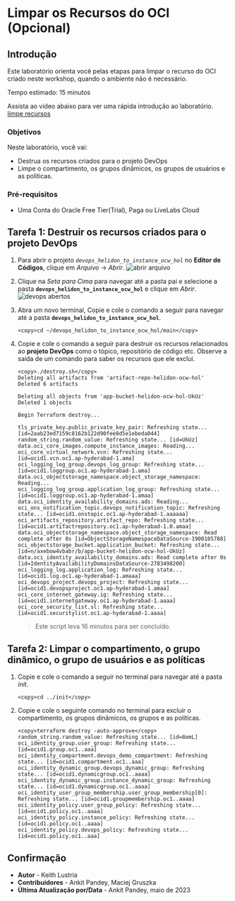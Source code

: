 # Limpar os Recursos do OCI (Opcional)

## Introdução

Este laboratório orienta você pelas etapas para limpar o recurso do OCI criado neste workshop, quando o ambiente não é necessário.

Tempo estimado: 15 minutos

Assista ao vídeo abaixo para ver uma rápida introdução ao laboratório. [limpe recursos](videohub:1_cyuzrf2g)

### Objetivos

Neste laboratório, você vai:

*   Destrua os recursos criados para o projeto DevOps
*   Limpe o compartimento, os grupos dinâmicos, os grupos de usuários e as políticas.

### Pré-requisitos

*   Uma Conta do Oracle Free Tier(Trial), Paga ou LiveLabs Cloud

## Tarefa 1: Destruir os recursos criados para o projeto DevOps

1.  Para abrir o projeto _`devops_helidon_to_instance_ocw_hol`_ no **Editor de Códigos**, clique em _Arquivo_ -> _Abrir_. ![abrir arquivo](images/open-file.png)
    
2.  Clique na _Seta para Cima_ para navegar até a pasta pai e selecione a pasta **`devops_helidon_to_instance_ocw_hol`** e clique em _Abrir_. ![devops abertos](images/open-devops.png)
    
3.  Abra um novo terminal, Copie e cole o comando a seguir para navegar até a pasta **`devops_helidon_to_instance_ocw_hol`**.
    
        <copy>cd ~/devops_helidon_to_instance_ocw_hol/main</copy>
        
4.  Copie e cole o comando a seguir para destruir os recursos relacionados ao **projeto DevOps** como o tópico, repositório de código etc. Observe a saída de um comando para saber os recursos que ele exclui.
    
        <copy>./destroy.sh</copy>
        Deleting all artifacts from 'artifact-repo-helidon-ocw-hol'
        Deleted 6 artifacts
        
        Deleting all objects from 'app-bucket-helidon-ocw-hol-UkUz'
        Deleted 1 objects
        
        Begin Terraform destroy...
        
        tls_private_key.public_private_key_pair: Refreshing state... [id=2aab23ed7159c8162b122d90fee8d5e1ebeda044]
        random_string.random_value: Refreshing state... [id=UkUz]
        data.oci_core_images.compute_instance_images: Reading...
        oci_core_virtual_network.vcn: Refreshing state... [id=ocid1.vcn.oc1.ap-hyderabad-1.ama]
        oci_logging_log_group.devops_log_group: Refreshing state... [id=ocid1.loggroup.oc1.ap-hyderabad-1.ama]
        data.oci_objectstorage_namespace.object_storage_namespace: Reading...
        oci_logging_log_group.application_log_group: Refreshing state... [id=ocid1.loggroup.oc1.ap-hyderabad-1.amaa]
        data.oci_identity_availability_domains.ads: Reading...
        oci_ons_notification_topic.devops_notification_topic: Refreshing state... [id=ocid1.onstopic.oc1.ap-hyderabad-1.aaaaaa]
        oci_artifacts_repository.artifact_repo: Refreshing state... [id=ocid1.artifactrepository.oc1.ap-hyderabad-1.0.amaa]
        data.oci_objectstorage_namespace.object_storage_namespace: Read complete after 0s [id=ObjectStorageNamespaceDataSource-1900185788]
        oci_objectstorage_bucket.application_bucket: Refreshing state... [id=n/axebow4vbabr/b/app-bucket-helidon-ocw-hol-UkUz]
        data.oci_identity_availability_domains.ads: Read complete after 0s [id=IdentityAvailabilityDomainsDataSource-2783498200]
        oci_logging_log.application_log: Refreshing state... [id=ocid1.log.oc1.ap-hyderabad-1.amaaa]
        oci_devops_project.devops_project: Refreshing state... [id=ocid1.devopsproject.oc1.ap-hyderabad-1.amaa]
        oci_core_internet_gateway.ig: Refreshing state... [id=ocid1.internetgateway.oc1.ap-hyderabad-1.aaaa]
        oci_core_security_list.sl: Refreshing state... [id=ocid1.securitylist.oc1.ap-hyderabad-1.aaaa]
        
    
    > Este script leva 16 minutos para ser concluído.
    

## Tarefa 2: Limpar o compartimento, o grupo dinâmico, o grupo de usuários e as políticas

1.  Copie e cole o comando a seguir no terminal para navegar até a pasta _init_.
    
        <copy>cd ../init</copy>
        
2.  Copie e cole o seguinte comando no terminal para excluir o compartimento, os grupos dinâmicos, os grupos e as políticas.
    
        <copy>terraform destroy -auto-approve</copy>
        random_string.random_value: Refreshing state... [id=8emL]
        oci_identity_group.user_group: Refreshing state... [id=ocid1.group.oc1..aaa]
        oci_identity_compartment.devops_demo_compartment: Refreshing state... [id=ocid1.compartment.oc1..aaa]
        oci_identity_dynamic_group.devops_dynamic_group: Refreshing state... [id=ocid1.dynamicgroup.oc1..aaaa]
        oci_identity_dynamic_group.instance_dynamic_group: Refreshing state... [id=ocid1.dynamicgroup.oc1..aaaa]
        oci_identity_user_group_membership.user_group_membership[0]: Refreshing state... [id=ocid1.groupmembership.oc1..aaaa]
        oci_identity_policy.user_group_policy: Refreshing state... [id=ocid1.policy.oc1..aaaa]
        oci_identity_policy.instance_policy: Refreshing state... [id=ocid1.policy.oc1..aaaa]
        oci_identity_policy.devops_policy: Refreshing state... [id=ocid1.policy.oc1..aaa]
        

## Confirmação

*   **Autor** - Keith Lustria
*   **Contribuidores** - Ankit Pandey, Maciej Gruszka
*   **Última Atualização por/Data** - Ankit Pandey, maio de 2023